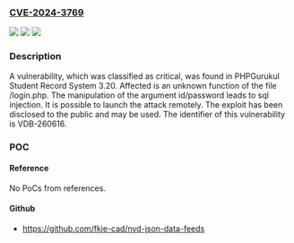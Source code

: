 ### [CVE-2024-3769](https://cve.mitre.org/cgi-bin/cvename.cgi?name=CVE-2024-3769)
![](https://img.shields.io/static/v1?label=Product&message=Student%20Record%20System&color=blue)
![](https://img.shields.io/static/v1?label=Version&message=%3D%203.20%20&color=brighgreen)
![](https://img.shields.io/static/v1?label=Vulnerability&message=CWE-89%20SQL%20Injection&color=brighgreen)

### Description

A vulnerability, which was classified as critical, was found in PHPGurukul Student Record System 3.20. Affected is an unknown function of the file /login.php. The manipulation of the argument id/password leads to sql injection. It is possible to launch the attack remotely. The exploit has been disclosed to the public and may be used. The identifier of this vulnerability is VDB-260616.

### POC

#### Reference
No PoCs from references.

#### Github
- https://github.com/fkie-cad/nvd-json-data-feeds

